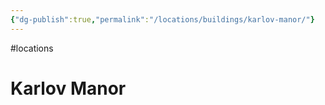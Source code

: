 ```yaml
---
{"dg-publish":true,"permalink":"/locations/buildings/karlov-manor/"}
---
```


#locations 
# Karlov Manor